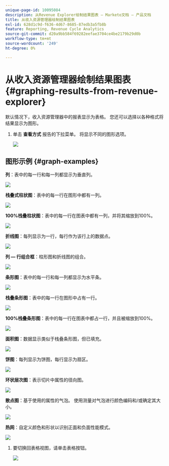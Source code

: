```yaml
---
unique-page-id: 10095084
description: 从Revenue Explorer绘制结果图表 — Marketo文档 — 产品文档
title: 从收入资源管理器绘制结果图表
exl-id: 628d1c9d-f636-4d67-8685-87edb3a5fb8b
feature: Reporting, Revenue Cycle Analytics
source-git-commit: d20a9bb584f69282eefae3704ce4be2179b29d0b
workflow-type: tm+mt
source-wordcount: '249'
ht-degree: 0%

---
```


# 从收入资源管理器绘制结果图表 {#graphing-results-from-revenue-explorer}

默认情况下，收入资源管理器中的报表显示为表格。 您还可以选择以各种格式将结果显示为图形。

1. 单击 **查看方式** 报告的下拉菜单。 将显示不同的图形选项。

   ![](assets/one-1.png)

## 图形示例 {#graph-examples}

**列**：表中的每一行和每一列都显示为垂直列。

![](assets/column.png)

**栈叠式柱状图**：表中的每一行在图形中都有一列。

![](assets/stacked-column.png)

**100%栈叠柱状图**：表中的每一行在图表中都有一列，并将其缩放到100%。

![](assets/100-stacked-column.png)

**折线图**：每列显示为一行，每行作为该行上的数据点。

![](assets/line.png)

**列 — 行组合框**：柱形图和折线图的组合。

![](assets/column-line-combo.png)

**条形图**：表中的每一行和每一列都显示为水平条。

![](assets/bar.png)

**栈叠条形图**：表中的每一行在图形中占有一行。

![](assets/stacked-bar.png)

**100%栈叠条形图**：表中的每一行在图表中都占一行，并且被缩放到100%。

![](assets/100-stacked-bar.png)

**面积图**：数据显示类似于栈叠条形图，但已填充。

![](assets/area.png)

**饼图**：每列显示为饼图，每行显示为扇区。

![](assets/pie.png)

**环状层次图**：表示切片中属性的径向图。

![](assets/sunburst.png)

**散点图**：基于使用的属性的气泡。 使用测量对气泡进行颜色编码和/或确定其大小。

![](assets/scatter.png)

**热网**：自定义颜色和形状以识别正面和负面性能模式。

![](assets/heat-grid.png)

1. 要切换回表格视图，请单击表格按钮。

   ![](assets/two-1.png)
